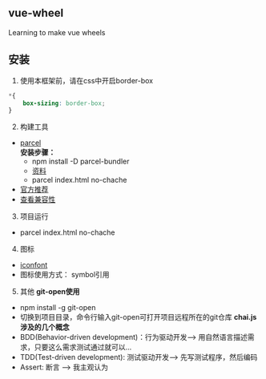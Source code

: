 ## vue-wheel
Learning to make vue wheels

## 安装
1. 使用本框架前，请在css中开启border-box
```css
*{
    box-sizing: border-box;
}
```
2. 构建工具
- [parcel](https://parceljs.org/)  
    **安装步骤：**     
    - npm install -D parcel-bundler 
    - [资料](https://cn.vuejs.org/v2/guide/installation.html#Parcel)
    - parcel index.html no-chache
- [官方推荐](https://cn.vuejs.org/v2/guide/installation.html#Parcel)
- [查看兼容性](https://caniuse.com/)

3. 项目运行
- parcel index.html no-chache

4. 图标
- [iconfont](http://www.iconfont.cn/home/index?spm=a313x.7781069.1998910419.2.WeXcRo)
- 图标使用方式： symbol引用
5. 其他
**git-open使用**
- npm install -g git-open
- 切换到项目目录，命令行输入git-open可打开项目远程所在的git仓库
**chai.js涉及的几个概念**
- BDD(Behavior-driven development)：行为驱动开发--> 用自然语言描述需求，只要这么需求测试通过就可以...
- TDD(Test-driven development): 测试驱动开发--> 先写测试程序，然后编码
- Assert: 断言 --> 我主观认为
